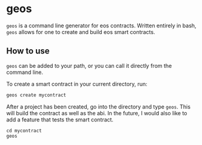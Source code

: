# geos

`geos` is a command line generator for eos contracts. Written entirely in bash, `geos` allows for one to create and build eos smart contracts.

## How to use
`geos` can be added to your path, or you can call it directly from the command line.

To create a smart contract in your current directory, run:
```bash
geos create mycontract
```

After a project has been created, go into the directory and type `geos`. This will build the contract as well as the abi. In the future, I would also like to add a feature that tests the smart contract.

```
cd mycontract
geos
```
